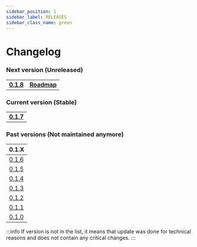 ```yaml
---
sidebar_position: 1
sidebar_label: RELEASES
sidebar_class_name: green
---
```


# Changelog

### Next version (Unreleased)

|   |   |
|---|---|
|__[0.1.8](/docs/changelog/0.1.8)__| __[Roadmap](/roadmap)__|

### Current version (Stable)

|   |
|---|
|__[0.1.7](/docs/changelog/0.1.7)__|



### Past versions (Not maintained anymore)

| 0.1.X |
|---|
| [0.1.6](/docs/changelog/0.1.6) |
| [0.1.5](/docs/changelog/0.1.5) |
| [0.1.4](/docs/changelog/0.1.4) |
| [0.1.3](/docs/changelog/0.1.3) |
| [0.1.2](/docs/changelog/0.1.2) |
| [0.1.1](/docs/changelog/0.1.1) |
| [0.1.0](/docs/changelog/0.1.0) |

:::info
If version is not in the list, it means that update was done for technical reasons and does not contain any critical changes.
:::
